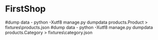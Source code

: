 # FirstShop
#dump data - python -Xutf8 manage.py dumpdata products.Product > fixtures\products.json
#dump data - python -Xutf8 manage.py dumpdata products.Category > fixtures\category.json